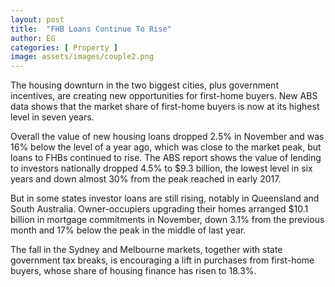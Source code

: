 ```yaml
---
layout: post
title:  "FHB Loans Continue To Rise"
author: EG
categories: [ Property ]
image: assets/images/couple2.png
---
```

The housing downturn in the two biggest cities, plus
government incentives, are creating new opportunities
for first-home buyers. New ABS data shows that the
market share of first-home buyers is now at its highest
level in seven years.

Overall the value of new housing
loans dropped 2.5% in November and was 16% below
the level of a year ago, which was close to the market
peak, but loans to FHBs continued to rise. The ABS
report shows the value of lending to investors nationally
dropped 4.5% to $9.3 billion, the lowest level in six
years and down almost 30% from the peak reached in
early 2017.

But in some states investor loans are still
rising, notably in Queensland and South Australia.
Owner-occupiers upgrading their homes arranged
$10.1 billion in mortgage commitments in November,
down 3.1% from the previous month and 17% below
the peak in the middle of last year.

The fall in the Sydney and Melbourne markets, together
with state government tax breaks, is encouraging a lift
in purchases from first-home buyers, whose share of
housing finance has risen to 18.3%.
